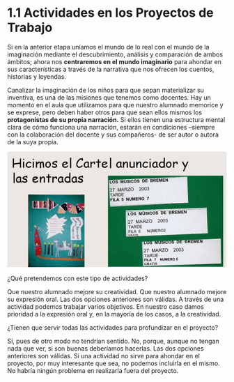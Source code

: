 # 1.1 Actividades en los Proyectos de Trabajo

Si en la anterior etapa uníamos el mundo de lo real con el mundo de la imaginación mediante el descubrimiento, análisis y comparación de ambos ámbitos; ahora nos **centraremos en el mundo imaginario** para ahondar en sus características a través de la narrativa que nos ofrecen los cuentos, historias y leyendas.

Canalizar la imaginación de los niños para que sepan materializar su inventiva, es una de las misiones que tenemos como docentes. Hay un momento en el aula que utilizamos para que nuestro alumnado memorice y se exprese, pero deben haber otros para que sean ellos mismos los **protagonistas de su propia narración.** Si ellos tienen una estructura mental clara de cómo funciona una narración, estarán en condiciones –siempre con la colaboración del docente y sus compañeros- de ser autor o autora de la suya propia.


![Diapositiva sobre P.Trabajo Los músicos de Bremen del CEIP Hilarión Gimeno](img/cartel_musicos_Bremen.jpg "Actividad de un P.Trabajo. CEIP Hilarión Gimeno")


<quiz name="">
    <question>
        <p>¿Qué pretendemos con este tipo de actividades?</p>
        <answer>Que nuestro alumnado mejore su creatividad.</answer>
        <answer>Que nuestro alumnado mejore su expresión oral.</answer>
        <answer correct>Las dos opciones anteriores son válidas.</answer>
        <explanation>A través de una actividad podemos trabajar varios objetivos. En nuestro caso damos prioridad a la expresión oral y, en la mayoría de los casos, a la creatividad.</explanation>
    </question>
    <question>
        <p>¿Tienen que servir todas las actividades para profundizar en el proyecto?</p>
        <answer correct>Sí, pues de otro modo no tendrían sentido.</answer>
        <answer>No, porque, aunque no tengan nada que ver, si son buenas deberíamos hacerlas.</answer>
        <answer>Las dos opciones anteriores son válidas.</answer>
        <explanation>Si una actividad no sirve para ahondar en el proyecto, por muy interesante que sea, no podemos incluirla en el mismo. No habría ningún problema en realizarla fuera del proyecto.</explanation>
    </question>
</quiz>

